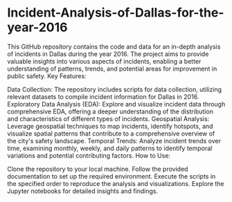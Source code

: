 # Incident-Analysis-of-Dallas-for-the-year-2016
This GitHub repository contains the code and data for an in-depth analysis of incidents in Dallas during the year 2016. The project aims to provide valuable insights into various aspects of incidents, enabling a better understanding of patterns, trends, and potential areas for improvement in public safety.
Key Features:

Data Collection: The repository includes scripts for data collection, utilizing relevant datasets to compile incident information for Dallas in 2016.
Exploratory Data Analysis (EDA): Explore and visualize incident data through comprehensive EDA, offering a deeper understanding of the distribution and characteristics of different types of incidents.
Geospatial Analysis: Leverage geospatial techniques to map incidents, identify hotspots, and visualize spatial patterns that contribute to a comprehensive overview of the city's safety landscape.
Temporal Trends: Analyze incident trends over time, examining monthly, weekly, and daily patterns to identify temporal variations and potential contributing factors.
How to Use:

Clone the repository to your local machine.
Follow the provided documentation to set up the required environment.
Execute the scripts in the specified order to reproduce the analysis and visualizations.
Explore the Jupyter notebooks for detailed insights and findings.
